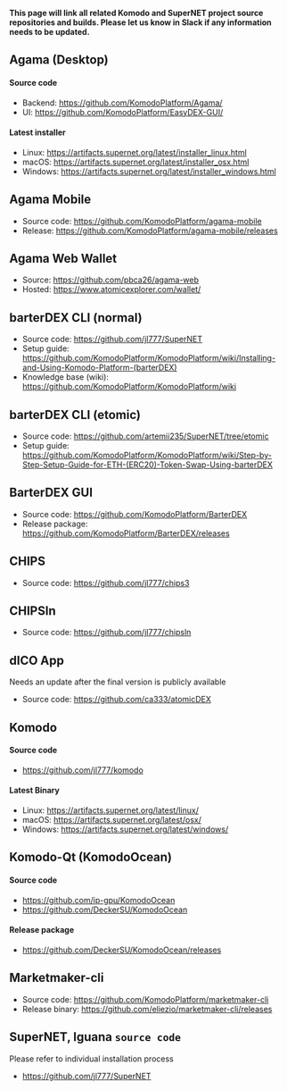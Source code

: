 **This page will link all related Komodo and SuperNET project source repositories and builds. Please let us know in Slack if any information needs to be updated.**

## Agama (Desktop)
#### Source code
* Backend: https://github.com/KomodoPlatform/Agama/
* UI: https://github.com/KomodoPlatform/EasyDEX-GUI/
#### Latest installer
* Linux: https://artifacts.supernet.org/latest/installer_linux.html
* macOS: https://artifacts.supernet.org/latest/installer_osx.html
* Windows: https://artifacts.supernet.org/latest/installer_windows.html

## Agama Mobile
* Source code: https://github.com/KomodoPlatform/agama-mobile
* Release: https://github.com/KomodoPlatform/agama-mobile/releases

## Agama Web Wallet
* Source: https://github.com/pbca26/agama-web
* Hosted: https://www.atomicexplorer.com/wallet/

## barterDEX CLI (normal)
* Source code: https://github.com/jl777/SuperNET
* Setup guide: https://github.com/KomodoPlatform/KomodoPlatform/wiki/Installing-and-Using-Komodo-Platform-(barterDEX)
* Knowledge base (wiki): https://github.com/KomodoPlatform/KomodoPlatform/wiki

## barterDEX CLI (etomic)
* Source code: https://github.com/artemii235/SuperNET/tree/etomic
* Setup guide: https://github.com/KomodoPlatform/KomodoPlatform/wiki/Step-by-Step-Setup-Guide-for-ETH-(ERC20)-Token-Swap-Using-barterDEX

## BarterDEX GUI
* Source code: https://github.com/KomodoPlatform/BarterDEX
* Release package: https://github.com/KomodoPlatform/BarterDEX/releases

## CHIPS
* Source code: https://github.com/jl777/chips3

## CHIPSln
* Source code: https://github.com/jl777/chipsln

## dICO App
Needs an update after the final version is publicly available
* Source code: https://github.com/ca333/atomicDEX

## Komodo
#### Source code
* https://github.com/jl777/komodo
#### Latest Binary
* Linux: https://artifacts.supernet.org/latest/linux/
* macOS: https://artifacts.supernet.org/latest/osx/
* Windows: https://artifacts.supernet.org/latest/windows/

## Komodo-Qt (KomodoOcean)
#### Source code
* https://github.com/ip-gpu/KomodoOcean 
* https://github.com/DeckerSU/KomodoOcean
#### Release package
* https://github.com/DeckerSU/KomodoOcean/releases

## Marketmaker-cli
* Source code: https://github.com/KomodoPlatform/marketmaker-cli
* Release binary: https://github.com/eliezio/marketmaker-cli/releases

## SuperNET, Iguana `source code`
Please refer to individual installation process
* https://github.com/jl777/SuperNET